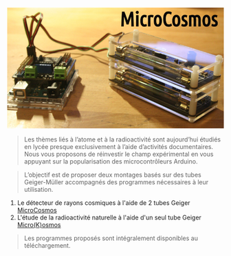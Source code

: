 ![microcosmos](/microcosmos.jpg) 

 
> Les thèmes liés à l’atome et à la radioactivité sont aujourd’hui étudiés en lycée presque exclusivement à l’aide d’activités documentaires. Nous vous proposons de réinvestir le champ expérimental en vous appuyant sur la popularisation des microcontrôleurs Arduino.
 
> L’objectif est de proposer deux montages basés sur des tubes Geiger-Müller accompagnés des programmes nécessaires à leur utilisation.
 
1. Le détecteur de rayons cosmiques à l'aide de 2 tubes Geiger [MicroCosmos](/1microcosmos.md)
2. L'étude de la radioactivité naturelle à l'aide d'un seul tube Geiger [Micro(K)osmos](/2microkosmos.md)
 
> Les programmes proposés sont intégralement disponibles au téléchargement.

